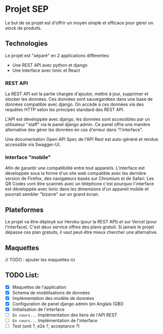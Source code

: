 # Projet SEP

Le but de se projet est d'offrir un moyen simple et efficace pour gérer un stock de produits.

## Technologies

Le projet est "séparé" en 2 applications différentes:

- Une REST API avec python et django
- Une Interface avec Ionic et React

### REST API

La REST API est la partie chargée d'ajouter, mettre à jour, supprimer et stocker les données. Ces données sont sauvegardées dans une base de données compatible avec django. On accède à ces données via des requêtes HTTP selon les principes standard des REST API.

L'API est développée avec django, les données sont accessibles par un utilisateur "staff" via le panel django admin. Ce panel offre une manière alternative des gérer les données en cas d'erreur dans "l'interface".

Une documentation Open API Spec de l'API Rest est auto-généré et rendue accessible via Swagger-UI.

### Interface "mobile"

Afin de garantir une compatibilité entre tout appareils. L'interface est développée sous la forme d'un site web compatible avec les dernière version de Firefox, des navigateurs basés sur Chromium et de Safari. Les QR Codes vont être scannés avec un téléphone c'est pourquoi l'interface est développée avec Ionic dans les dimensions d'un appareil mobile et pourrait sembler "bizarre" sur un grand écran.

## Plateformes

Le projet va être déployé sur Heroku (pour la REST API) et sur Vercel (pour l'interface). C'est deux service offres des plans gratuit. Si jamais le projet dépasse ces plan gratuits, il vaut peut-être mieux chercher une alternative.

## Maquettes

// TODO : ajouter les maquettes ici

## TODO List:

- [x] Maquettes de l'application
- [x] Schema de modélisations de données
- [x] Implémentation des modèle de données
- [x] Configuration de panel django admin (en Anglais (GB))
- [x] Initialisation de l'interface
- [ ] `En cours...` Implémentation des liens de l'API REST
- [ ] `En cours...` Implémentation de l'interface
- [ ] Test (unit ?, e2e ?, acceptance ?)
